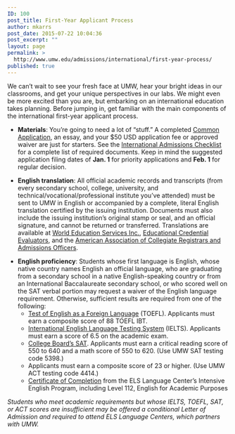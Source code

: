 ```yaml
---
ID: 100
post_title: First-Year Applicant Process
author: mkarrs
post_date: 2015-07-22 10:04:36
post_excerpt: ""
layout: page
permalink: >
  http://www.umw.edu/admissions/international/first-year-process/
published: true
---
```

We can’t wait to see your fresh face at UMW, hear your bright ideas in our classrooms, and get your unique perspectives in our labs. We might even be more excited than you are, but embarking on an international education takes planning. Before jumping in, get familiar with the main components of the international first-year applicant process.
<ul>
	<li><strong>Materials</strong>: You’re going to need a lot of “stuff.” A completed <a href="https://www.commonapp.org/">Common Application</a>, an essay, and your $50 USD application fee or approved waiver are just for starters. See the <a href="/admissions/international/international-checklist/">International Admissions Checklist</a> for a complete list of required documents. Keep in mind the suggested application filing dates of <strong>Jan.</strong><strong> 1</strong> for priority applications and <strong>Feb. 1</strong> for regular decision.</li>
</ul>
<ul>
	<li><strong>English translation</strong>: All official academic records and transcripts (from every secondary school, college, university, and technical/vocational/professional institute you’ve attended) must be sent to UMW in English or accompanied by a complete, literal English translation certified by the issuing institution. Documents must also include the issuing institution’s original stamp or seal, and an official signature, and cannot be returned or transferred. Translations are available at <a href="http://www.wes.org/">World Education Services Inc.</a>, <a href="https://www.ece.org/">Educational Credential Evaluators</a>, and the <a href="http://www.aacrao.org/">American Association of Collegiate Registrars and Admissions Officers</a>.</li>
</ul>
<ul>
	<li><strong>English proficiency</strong>: Students whose first language is English, whose native country names English an official language, who are graduating from a secondary school in a native English-speaking country or from an International Baccalaureate secondary school, or who scored well on the SAT verbal portion may request a waiver of the English language requirement. Otherwise, sufficient results are required from one of the following:
<ul>
	<li><a href="https://www.ets.org/toefl">Test of English as a Foreign Language</a> (TOEFL). Applicants must earn a composite score of 88 TOEFL IBT.</li>
	<li><a href="http://www.ielts.org/">International English Language Testing System</a> (IELTS). Applicants must earn a score of 6.5 on the academic exam.</li>
	<li><a href="https://sat.collegeboard.org/home">College Board’s SAT</a>. Applicants must earn a critical reading score of 550 to 640 and a math score of 550 to 620. (Use UMW SAT testing code 5398.)</li>
	<li>Applicants must earn a composite score of 23 or higher. (Use UMW ACT testing code 4414.)</li>
	<li><a href="http://www.els.edu/en/EnglishPrograms/Program?prgm=EAP-GeneralEnglish-academic-english">Certificate of Completion</a> from the ELS Language Center’s Intensive English Program, including Level 112, English for Academic Purposes</li>
</ul>
</li>
</ul>
<em>Students who meet academic requirements but whose IELTS, TOEFL, SAT, or ACT scores are insufficient may be offered a conditional Letter of Admission and required to attend ELS Language Centers, which partners with UMW.</em>